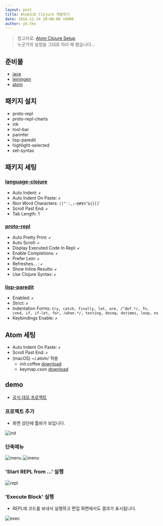 ```yaml
---
layout: post
title: Atom으로 Clojure 개발하기
date: 2016-11-24 19:00:00 +0900
author: yd.thx
---
```


> 참고자료: [Atom Clojure Setup](https://gist.github.com/jasongilman/d1f70507bed021b48625)  
> 누군가의 설정을 그대로 따라 해 봤습니다...

## 준비물
- [java](http://www.oracle.com/technetwork/java/javase/downloads/index.html)
- [leiningen](http://leiningen.org/)
- [atom](https://atom.io/)

## 패키지 설치
- proto-repl
- proto-repl-charts
- ink
- tool-bar
- parinfer
- lisp-paredit
- highlight-selected
- set-syntax

## 패키지 세팅

### [language-clojure](https://gist.github.com/jasongilman/d1f70507bed021b48625#language-clojure)

+ Auto Indent: `✗`
+ Auto Indent On Paste: `✗`
+ Non Word Characters: `` ()"':,;~@#$%^&{}[]` ``
+ Scroll Past End: `✔︎`
+ Tab Length: 1


### [proto-repl](https://gist.github.com/jasongilman/d1f70507bed021b48625#proto-repl)

+ Auto Pretty Print: `✔︎`
+ Auto Scroll: `✔︎`
+ Display Executed Code In Repl: `✔︎`
+ Enable Completions: `✔︎`
+ Prefer Lein: `✔︎`
+ Refreshes... : `✔︎`
+ Show Inline Results: `✔︎`
+ Use Clojure Syntax: `✔︎`

 
### [lisp-paredit](https://gist.github.com/jasongilman/d1f70507bed021b48625#lisp-paredit)
+ Enabled: `✔︎`
+ Strict: `✗`
+ Indentation Forms: `` try, catch, finally, let, are, /^def.*/, fn, cond, if, if-let, for, /when.*/, testing, doseq, dotimes, loop, ns ``
+ Keybindings Enable: `✗`

## Atom 세팅
+ Auto Indent On Paste: `✗`
+ Scroll Past End: `✔︎`
+ (macOS) ~/.atom/ 적용 
    + init.coffee [download](https://gist.githubusercontent.com/jasongilman/d1f70507bed021b48625/raw/08feba06ce68faccfd44e4b7ee683e09879bd2f8/init.coffee) 
    + keymap.cson [download](https://gist.githubusercontent.com/jasongilman/d1f70507bed021b48625/raw/08feba06ce68faccfd44e4b7ee683e09879bd2f8/keymap.cson)

## demo

+ [공식 데모 프로젝트](https://github.com/jasongilman/proto-repl-demo)

### 프로젝트 추가
+ 화면 상단에 툴바가 보입니다.

![init]({{site.baseurl}}/assets/atom01.png)

### 단축메뉴

![menu]({{site.baseurl}}/assets/atom02.png)
![menu]({{site.baseurl}}/assets/atom03.png)

### 'Start REPL from ...' 실행

![repl]({{site.baseurl}}/assets/atom04.png)

### 'Execute Block' 실행
+ REPL에 코드를 보내서 실행하고 편집 화면에서도 결과가 표시됩니다.

![exec]({{site.baseurl}}/assets/atom05.png)







